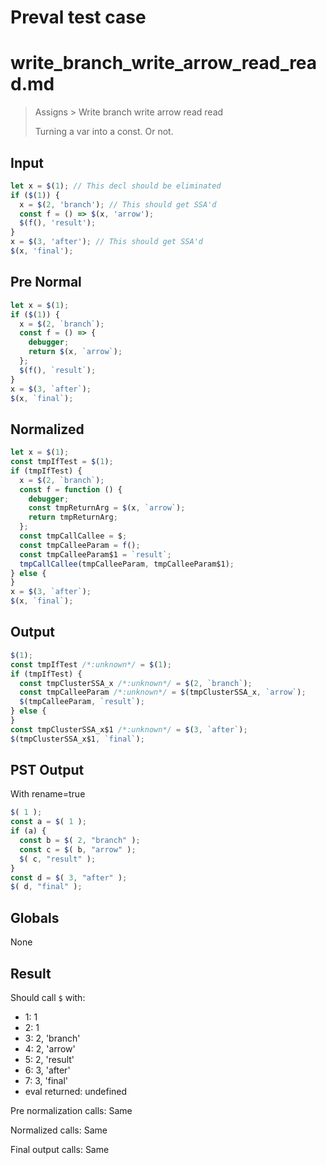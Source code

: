 # Preval test case

# write_branch_write_arrow_read_read.md

> Assigns > Write branch write arrow read read
>
> Turning a var into a const. Or not.

## Input

`````js filename=intro
let x = $(1); // This decl should be eliminated
if ($(1)) {
  x = $(2, 'branch'); // This should get SSA'd
  const f = () => $(x, 'arrow');
  $(f(), 'result');
}
x = $(3, 'after'); // This should get SSA'd
$(x, 'final');
`````

## Pre Normal


`````js filename=intro
let x = $(1);
if ($(1)) {
  x = $(2, `branch`);
  const f = () => {
    debugger;
    return $(x, `arrow`);
  };
  $(f(), `result`);
}
x = $(3, `after`);
$(x, `final`);
`````

## Normalized


`````js filename=intro
let x = $(1);
const tmpIfTest = $(1);
if (tmpIfTest) {
  x = $(2, `branch`);
  const f = function () {
    debugger;
    const tmpReturnArg = $(x, `arrow`);
    return tmpReturnArg;
  };
  const tmpCallCallee = $;
  const tmpCalleeParam = f();
  const tmpCalleeParam$1 = `result`;
  tmpCallCallee(tmpCalleeParam, tmpCalleeParam$1);
} else {
}
x = $(3, `after`);
$(x, `final`);
`````

## Output


`````js filename=intro
$(1);
const tmpIfTest /*:unknown*/ = $(1);
if (tmpIfTest) {
  const tmpClusterSSA_x /*:unknown*/ = $(2, `branch`);
  const tmpCalleeParam /*:unknown*/ = $(tmpClusterSSA_x, `arrow`);
  $(tmpCalleeParam, `result`);
} else {
}
const tmpClusterSSA_x$1 /*:unknown*/ = $(3, `after`);
$(tmpClusterSSA_x$1, `final`);
`````

## PST Output

With rename=true

`````js filename=intro
$( 1 );
const a = $( 1 );
if (a) {
  const b = $( 2, "branch" );
  const c = $( b, "arrow" );
  $( c, "result" );
}
const d = $( 3, "after" );
$( d, "final" );
`````

## Globals

None

## Result

Should call `$` with:
 - 1: 1
 - 2: 1
 - 3: 2, 'branch'
 - 4: 2, 'arrow'
 - 5: 2, 'result'
 - 6: 3, 'after'
 - 7: 3, 'final'
 - eval returned: undefined

Pre normalization calls: Same

Normalized calls: Same

Final output calls: Same
